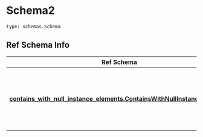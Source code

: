 # Schema2
```
type: schemas.Schema
```

## Ref Schema Info
Ref Schema | Input Type | Output Type
---------- | ---------- | -----------
[**contains_with_null_instance_elements.ContainsWithNullInstanceElements**](../../../../../../../../../components/schema/contains_with_null_instance_elements.md) | dict, schemas.immutabledict, str, datetime.date, datetime.datetime, uuid.UUID, int, float, bool, None, list, tuple, bytes, io.FileIO, io.BufferedReader | schemas.immutabledict, str, float, int, bool, None, tuple, bytes, io.FileIO
